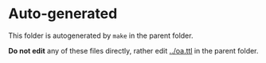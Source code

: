 # Auto-generated

This folder is autogenerated by `make` in the parent folder.

**Do not edit** any of these files directly, rather edit
[../oa.ttl](../oa.ttl) in the parent folder.
